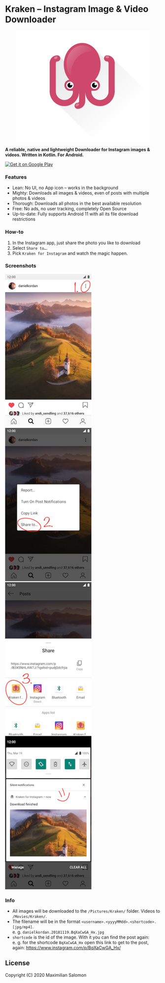 # Kraken – Instagram Image & Video Downloader

<p align="center">
  <img src="art/logo.svg" alt="Kraken Logo"/>
</p>

**A reliable, native and lightweight Downloader for Instagram images & videos. Written in Kotlin. For Android.**

[<img alt="Get it on Google Play" height="60" src="https://play.google.com/intl/en_us/badges/images/generic/en_badge_web_generic.png">](https://play.google.com/store/apps/details?id=de.salomax.kraken)

### Features

* Lean: No UI, no App icon – works in the background
* Mighty: Downloads all images & videos, even of posts with multiple photos & videos
* Thorough: Downloads all photos in the best available resolution
* Free: No ads, no user tracking, completely Open Source
* Up-to-date: Fully supports Android 11 with all its file download restrictions

### How-to

1. In the Instagram app, just share the photo you like to download
2. Select `Share to…`.
3. Pick `Kraken for Instagram` and watch the magic happen.


### Screenshots

<div>
   <img src="art/screenshots/manual.00.png" width="280" alt="screenshot 0">
   <img src="art/screenshots/manual.01.png" width="280" alt="screenshot 1">
   <img src="art/screenshots/manual.02.png" width="280" alt="screenshot 2">
   <img src="art/screenshots/manual.03.png" width="280" alt="screenshot 3">
</div>

### Info
* All images will be downloaded to the `/Pictures/Kraken/` folder. Videos to `/Movies/Kraken/`.
* The filename will be in the format `<username>.<yyyyMMdd>.<shortcode>.[jpg/mp4]`.  
  e. g. `danielkordan.20181119.BqXaCwGA_Hx.jpg`
* `shortcode` is the id of the image. With it you can find the post again:  
   e. g. for the shortcode `BqXaCwGA_Hx` open this link to get to the post, again: <https://www.instagram.com/p/BqXaCwGA_Hx/>


## License

Copyright (C) 2020 Maximilian Salomon
